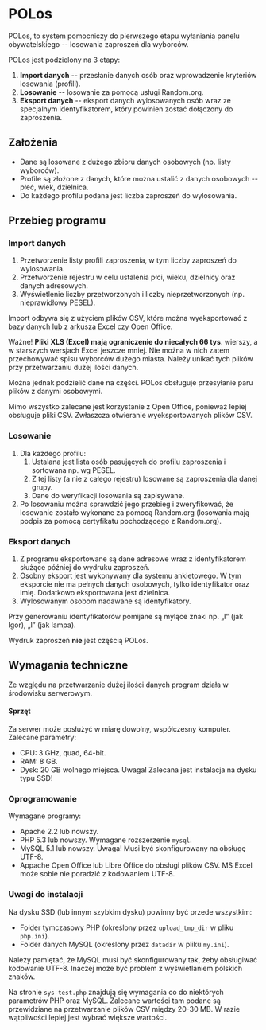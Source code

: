 POLos
=====

POLos, to system pomocniczy do pierwszego etapu wyłaniania panelu obywatelskiego -- losowania zaproszeń dla wyborców.

POLos jest podzielony na 3 etapy:
1. **Import danych** -- przesłanie danych osób oraz wprowadzenie kryteriów losowania (profili).
2. **Losowanie** -- losowanie za pomocą usługi Random.org.
3. **Eksport danych** -- eksport danych wylosowanych osób wraz ze specjalnym identyfikatorem, który powinien zostać dołączony do zaproszenia.

Założenia
---------

* Dane są losowane z dużego zbioru danych osobowych (np. listy wyborców).
* Profile są złożone z danych, które można ustalić z danych osobowych -- płeć, wiek, dzielnica.
* Do każdego profilu podana jest liczba zaproszeń do wylosowania.  

Przebieg programu
-----------------

### Import danych ###

1. Przetworzenie listy profili zaproszenia, w tym liczby zaproszeń do wylosowania.
2. Przetworzenie rejestru w celu ustalenia płci, wieku, dzielnicy oraz danych adresowych.
3. Wyświetlenie liczby przetworzonych i liczby nieprzetworzonych (np. nieprawidłowy PESEL).

Import odbywa się z użyciem plików CSV, które można wyeksportować z bazy danych lub z arkusza Excel czy Open Office.

Ważne! **Pliki XLS (Excel) mają ograniczenie do niecałych 66 tys**. wierszy, a w starszych wersjach Excel jeszcze mniej. Nie można w nich zatem przechowywać spisu wyborców dużego miasta. Należy unikać tych plików przy przetwarzaniu dużej ilości danych.

Można jednak podzielić dane na części. POLos obsługuje przesyłanie paru plików z danymi osobowymi.

Mimo wszystko zalecane jest korzystanie z Open Office, ponieważ lepiej obsługuje pliki CSV. Zwłaszcza otwieranie wyeksportowanych plików CSV.

### Losowanie ###

1. Dla każdego profilu:
	1. Ustalana jest lista osób pasujących do profilu zaproszenia i sortowana np. wg PESEL.
	2. Z tej listy (a nie z całego rejestru) losowane są zaproszenia dla danej grupy.
	3. Dane do weryfikacji losowania są zapisywane.
2. Po losowaniu można sprawdzić jego przebieg i zweryfikować, że losowanie zostało wykonane za pomocą Random.org (losowania mają podpis za pomocą certyfikatu pochodzącego z Random.org).

### Eksport danych ###

1. Z programu eksportowane są dane adresowe wraz z identyfikatorem służące później do wydruku zaproszeń.
2. Osobny eksport jest wykonywany dla systemu ankietowego. W tym eksporcie nie ma pełnych danych osobowych, tylko identyfikator oraz imię. Dodatkowo eksportowana jest dzielnica.
3. Wylosowanym osobom nadawane są identyfikatory.

Przy generowaniu identyfikatorów pomijane są mylące znaki np. „I” (jak Igor), „l” (jak lampa).

Wydruk zaproszeń **nie** jest częścią POLos.

Wymagania techniczne
--------------------

Ze względu na przetwarzanie dużej ilości danych program działa w środowisku serwerowym.

#### Sprzęt ####

Za serwer może posłużyć w miarę dowolny, współczesny komputer. Zalecane parametry:
* CPU: 3 GHz, quad, 64-bit.
* RAM: 8 GB.
* Dysk: 20 GB wolnego miejsca. Uwaga! Zalecana jest instalacja na dysku typu SSD!

### Oprogramowanie ###

Wymagane programy:
* Apache 2.2 lub nowszy.
* PHP 5.3 lub nowszy. Wymagane rozszerzenie `mysql`.
* MySQL 5.1 lub nowszy. Uwaga! Musi być skonfigurowany na obsługę UTF-8.
* Appache Open Office lub Libre Office do obsługi plików CSV. MS Excel może sobie nie poradzić z kodowaniem UTF-8.

### Uwagi do instalacji ###

Na dysku SSD (lub innym szybkim dysku) powinny być przede wszystkim:
* Folder tymczasowy PHP (określony przez `upload_tmp_dir` w pliku `php.ini`).
* Folder danych MySQL (określony przez `datadir` w pliku `my.ini`).

Należy pamiętać, że MySQL musi być skonfigurowany tak, żeby obsługiwać kodowanie UTF-8. Inaczej może być problem z wyświetlaniem polskich znaków.

Na stronie `sys-test.php` znajdują się wymagania co do niektórych parametrów PHP oraz MySQL. Zalecane wartości tam podane są przewidziane na przetwarzanie plików CSV między 20-30 MB. W razie wątpliwości lepiej jest wybrać większe wartości.
